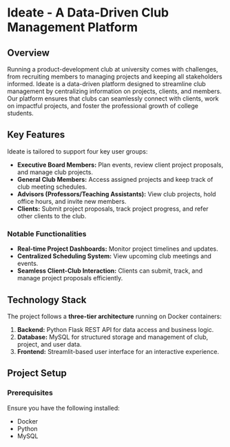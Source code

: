 # Ideate - A Data-Driven Club Management Platform

## Overview
Running a product-development club at university comes with challenges, from recruiting members to managing projects and keeping all stakeholders informed. Ideate is a data-driven platform designed to streamline club management by centralizing information on projects, clients, and members. Our platform ensures that clubs can seamlessly connect with clients, work on impactful projects, and foster the professional growth of college students.

## Key Features
Ideate is tailored to support four key user groups:
- **Executive Board Members:** Plan events, review client project proposals, and manage club projects.
- **General Club Members:** Access assigned projects and keep track of club meeting schedules.
- **Advisors (Professors/Teaching Assistants):** View club projects, hold office hours, and invite new members.
- **Clients:** Submit project proposals, track project progress, and refer other clients to the club.

### Notable Functionalities
- **Real-time Project Dashboards:** Monitor project timelines and updates.
- **Centralized Scheduling System:** View upcoming club meetings and events.
- **Seamless Client-Club Interaction:** Clients can submit, track, and manage project proposals efficiently.

## Technology Stack
The project follows a **three-tier architecture** running on Docker containers:
1. **Backend:** Python Flask REST API for data access and business logic.
2. **Database:** MySQL for structured storage and management of club, project, and user data.
3. **Frontend:** Streamlit-based user interface for an interactive experience.

## Project Setup
### Prerequisites
Ensure you have the following installed:
- Docker
- Python
- MySQL
